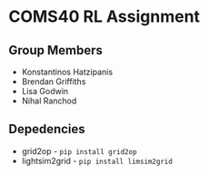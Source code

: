 # COMS40 RL Assignment

## Group Members

* Konstantinos Hatzipanis
* Brendan Griffiths
* Lisa Godwin
* Nihal Ranchod

## Depedencies

* grid2op - `pip install grid2op`
* lightsim2grid - `pip install limsim2grid`